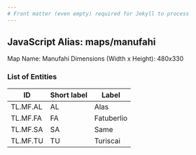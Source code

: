 ```yaml
---
# Front matter (even empty) required for Jekyll to process
---
```


## JavaScript Alias: maps/manufahi

Map Name: Manufahi
Dimensions (Width x Height): 480x330







### List of Entities

ID | Short label | Label
---|---|---|
TL.MF.AL|AL|Alas
TL.MF.FA|FA|Fatuberlio
TL.MF.SA|SA|Same
TL.MF.TU|TU|Turiscai